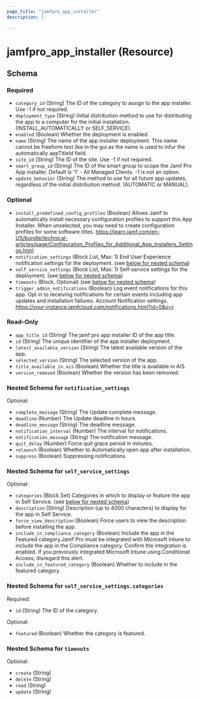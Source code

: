 ```yaml
---
page_title: "jamfpro_app_installer"
description: |-
  
---
```


# jamfpro_app_installer (Resource)


<!-- schema generated by tfplugindocs -->
## Schema

### Required

- `category_id` (String) The ID of the category to assign to the app installer. Use -1 if not required.
- `deployment_type` (String) Initial distribution method to use for distributing the app to a computer for the initial installation. (INSTALL_AUTOMATICALLY or SELF_SERVICE).
- `enabled` (Boolean) Whether the deployment is enabled.
- `name` (String) The name of the app installer deployment. This name cannot be freeform text like in the gui as the name is used to infur the automatically appTitleId field.
- `site_id` (String) The ID of the site. Use -1 if not required.
- `smart_group_id` (String) The ID of the smart group to scope the Jamf Pro App installer. Default is '1' - All Managed Clients. -1 is not an option.
- `update_behavior` (String) The method to use for all future app updates, regardless of the initial distribution method. (AUTOMATIC or MANUAL).

### Optional

- `install_predefined_config_profiles` (Boolean) Allows Jamf to automatically install necessary configuration profiles to support this App Installer. When unselected, you may need to create configuration profiles for some software titles. https://learn.jamf.com/en-US/bundle/technical-articles/page/Configuration_Profiles_for_Additional_App_Installers_Settings.html
- `notification_settings` (Block List, Max: 1) End User Experience notification settings for the deployment. (see [below for nested schema](#nestedblock--notification_settings))
- `self_service_settings` (Block List, Max: 1) Self-service settings for the deployment. (see [below for nested schema](#nestedblock--self_service_settings))
- `timeouts` (Block, Optional) (see [below for nested schema](#nestedblock--timeouts))
- `trigger_admin_notifications` (Boolean) Log event notifications for this app. Opt in to receiving notifications for certain events including app updates and installation failures. Account Notification settings. https://your-instance.jamfcloud.com/notifications.html?id=0&o=r

### Read-Only

- `app_title_id` (String) The jamf pro app installer ID of the app title.
- `id` (String) The unique identifier of the app installer deployment.
- `latest_available_version` (String) The latest available version of the app.
- `selected_version` (String) The selected version of the app.
- `title_available_in_ais` (Boolean) Whether the title is available in AIS.
- `version_removed` (Boolean) Whether the version has been removed.

<a id="nestedblock--notification_settings"></a>
### Nested Schema for `notification_settings`

Optional:

- `complete_message` (String) The Update complete message.
- `deadline` (Number) The Update deadline in hours.
- `deadline_message` (String) The deadline message.
- `notification_interval` (Number) The interval for notifications.
- `notification_message` (String) The notification message.
- `quit_delay` (Number) Force quit grace period in minutes.
- `relaunch` (Boolean) Whether to Automatically open app after installation.
- `suppress` (Boolean) Suppressing notifications.


<a id="nestedblock--self_service_settings"></a>
### Nested Schema for `self_service_settings`

Optional:

- `categories` (Block Set) Categories in which to display or feature the app in Self Service. (see [below for nested schema](#nestedblock--self_service_settings--categories))
- `description` (String) Description (up to 4000 characters) to display for the app in Self Service.
- `force_view_description` (Boolean) Force users to view the description before installing the app.
- `include_in_compliance_category` (Boolean) Include the app in the Featured category.Jamf Pro must be integrated with Microsoft Intune to include the app in the Compliance category. Confirm the integration is enabled. If you previously integrated Microsoft Intune using Conditional Access, disregard this alert.
- `include_in_featured_category` (Boolean) Whether to include in the featured category.

<a id="nestedblock--self_service_settings--categories"></a>
### Nested Schema for `self_service_settings.categories`

Required:

- `id` (String) The ID of the category.

Optional:

- `featured` (Boolean) Whether the category is featured.



<a id="nestedblock--timeouts"></a>
### Nested Schema for `timeouts`

Optional:

- `create` (String)
- `delete` (String)
- `read` (String)
- `update` (String)